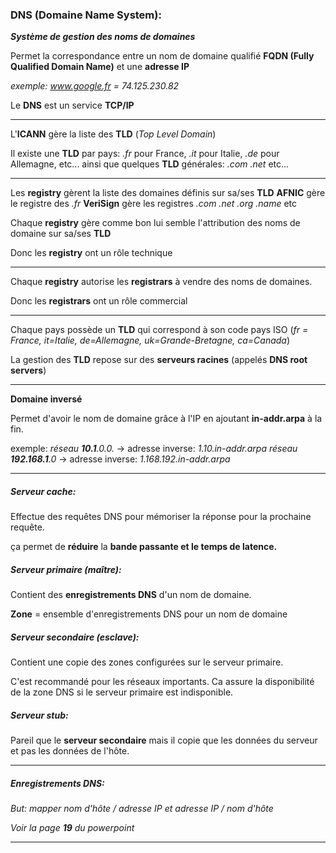 ### DNS (Domaine Name System):
***Système de gestion des noms de domaines***

Permet la correspondance entre un nom de domaine qualifié **FQDN (Fully Qualified Domain Name)** et une **adresse IP**


*exemple: www.google.fr = 74.125.230.82*

Le **DNS** est un service **TCP/IP**

---------------------------------


L'**ICANN** gère la liste des **TLD** (*Top Level Domain*)

Il existe une **TLD** par pays:
	*.fr* pour France, *.it* pour Italie, *.de* pour Allemagne, etc...
ainsi que quelques **TLD** générales:
	*.com .net* etc...

--------------

Les **registry** gèrent la liste des domaines définis sur sa/ses **TLD**
	**AFNIC** gère le registre des *.fr*
	**VeriSign** gère les registres *.com .net .org .name* etc

Chaque **registry** gère comme bon lui semble l'attribution des noms de domaine sur sa/ses **TLD**

Donc les **registry** ont un rôle technique

---------------------------

Chaque **registry** autorise les **registrars** à vendre des noms de domaines.

Donc les **registrars** ont un rôle commercial

----------------

Chaque pays possède un **TLD** qui correspond à son code pays ISO
(*fr = France, it=Italie, de=Allemagne, uk=Grande-Bretagne, ca=Canada*)

La gestion des **TLD** repose sur des **serveurs racines** (appelés **DNS root servers**)

-----------------------

**Domaine inversé**

Permet d'avoir le nom de domaine grâce à l'IP en ajoutant **in-addr.arpa** à la fin.

exemple:
*réseau **10.1**.0.0.*  -> adresse inverse: *1.10.in-addr.arpa*
*réseau **192.168.1**.0* -> adresse inverse: *1.168.192.in-addr.arpa*

------------------

##### Serveur cache:

Effectue des requêtes DNS pour mémoriser la réponse pour la prochaine requête.

ça permet de **réduire** la **bande passante et le temps de latence.**


##### Serveur primaire (maître):

Contient des **enregistrements DNS** d'un nom de domaine.

**Zone** = ensemble d'enregistrements DNS pour un nom de domaine


##### Serveur secondaire (esclave):

Contient une copie des zones configurées sur le serveur primaire.

C'est recommandé pour les réseaux importants.
Ca assure la disponibilité de la zone DNS si le serveur primaire est indisponible.


##### Serveur stub:

Pareil que le **serveur secondaire** mais il copie que les données du serveur et pas les données de l'hôte.

------------------
##### Enregistrements DNS:
*But: mapper nom d'hôte / adresse IP et adresse IP / nom d'hôte*

*Voir la page **19** du powerpoint*

----------------------------








